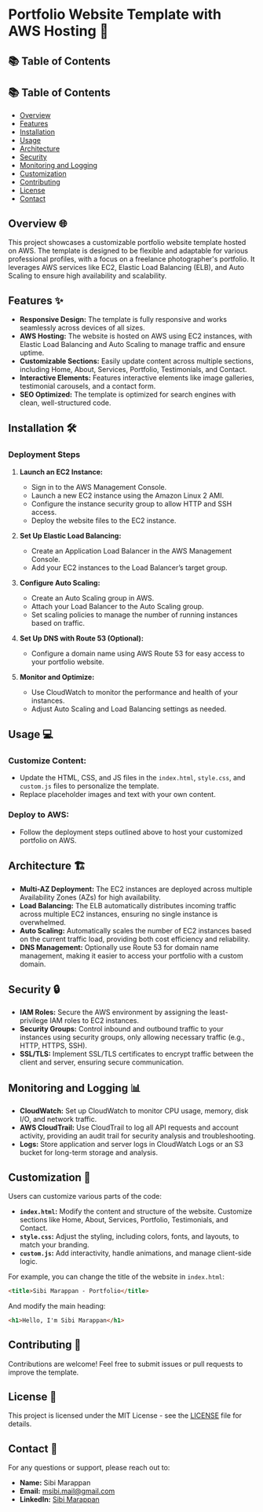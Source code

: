 # Portfolio Website Template with AWS Hosting 🎨

## 📚 Table of Contents
## 📚 Table of Contents
- [Overview](https://github.com/Sibi-Git/AWS-Portfolio-Builder/blob/main/README.md#overview-)
- [Features](#features-✨)
- [Installation](#installation-🛠️)
- [Usage](#usage-💻)
- [Architecture](#architecture-🏗️)
- [Security](#security-🔒)
- [Monitoring and Logging](#monitoring-and-logging-📊)
- [Customization](#customization-🎨)
- [Contributing](#contributing-🤝)
- [License](#license-📄)
- [Contact](#contact-📧)

## Overview 🌐
This project showcases a customizable portfolio website template hosted on AWS. The template is designed to be flexible and adaptable for various professional profiles, with a focus on a freelance photographer's portfolio. It leverages AWS services like EC2, Elastic Load Balancing (ELB), and Auto Scaling to ensure high availability and scalability.

## Features ✨
- **Responsive Design:** The template is fully responsive and works seamlessly across devices of all sizes.
- **AWS Hosting:** The website is hosted on AWS using EC2 instances, with Elastic Load Balancing and Auto Scaling to manage traffic and ensure uptime.
- **Customizable Sections:** Easily update content across multiple sections, including Home, About, Services, Portfolio, Testimonials, and Contact.
- **Interactive Elements:** Features interactive elements like image galleries, testimonial carousels, and a contact form.
- **SEO Optimized:** The template is optimized for search engines with clean, well-structured code.

## Installation 🛠️
### Deployment Steps
1. **Launch an EC2 Instance:**
   - Sign in to the AWS Management Console.
   - Launch a new EC2 instance using the Amazon Linux 2 AMI.
   - Configure the instance security group to allow HTTP and SSH access.
   - Deploy the website files to the EC2 instance.

2. **Set Up Elastic Load Balancing:**
   - Create an Application Load Balancer in the AWS Management Console.
   - Add your EC2 instances to the Load Balancer’s target group.

3. **Configure Auto Scaling:**
   - Create an Auto Scaling group in AWS.
   - Attach your Load Balancer to the Auto Scaling group.
   - Set scaling policies to manage the number of running instances based on traffic.

4. **Set Up DNS with Route 53 (Optional):**
   - Configure a domain name using AWS Route 53 for easy access to your portfolio website.

5. **Monitor and Optimize:**
   - Use CloudWatch to monitor the performance and health of your instances.
   - Adjust Auto Scaling and Load Balancing settings as needed.

## Usage 💻
### Customize Content:
- Update the HTML, CSS, and JS files in the `index.html`, `style.css`, and `custom.js` files to personalize the template.
- Replace placeholder images and text with your own content.

### Deploy to AWS:
- Follow the deployment steps outlined above to host your customized portfolio on AWS.

## Architecture 🏗️
- **Multi-AZ Deployment:** The EC2 instances are deployed across multiple Availability Zones (AZs) for high availability.
- **Load Balancing:** The ELB automatically distributes incoming traffic across multiple EC2 instances, ensuring no single instance is overwhelmed.
- **Auto Scaling:** Automatically scales the number of EC2 instances based on the current traffic load, providing both cost efficiency and reliability.
- **DNS Management:** Optionally use Route 53 for domain name management, making it easier to access your portfolio with a custom domain.

## Security 🔒
- **IAM Roles:** Secure the AWS environment by assigning the least-privilege IAM roles to EC2 instances.
- **Security Groups:** Control inbound and outbound traffic to your instances using security groups, only allowing necessary traffic (e.g., HTTP, HTTPS, SSH).
- **SSL/TLS:** Implement SSL/TLS certificates to encrypt traffic between the client and server, ensuring secure communication.

## Monitoring and Logging 📊
- **CloudWatch:** Set up CloudWatch to monitor CPU usage, memory, disk I/O, and network traffic.
- **AWS CloudTrail:** Use CloudTrail to log all API requests and account activity, providing an audit trail for security analysis and troubleshooting.
- **Logs:** Store application and server logs in CloudWatch Logs or an S3 bucket for long-term storage and analysis.

## Customization 🎨
Users can customize various parts of the code:
- **`index.html`:** Modify the content and structure of the website. Customize sections like Home, About, Services, Portfolio, Testimonials, and Contact.
- **`style.css`:** Adjust the styling, including colors, fonts, and layouts, to match your branding.
- **`custom.js`:** Add interactivity, handle animations, and manage client-side logic.

For example, you can change the title of the website in `index.html`:

```html
<title>Sibi Marappan - Portfolio</title>
```

And modify the main heading:

```html
<h1>Hello, I'm Sibi Marappan</h1>
```

## Contributing 🤝
Contributions are welcome! Feel free to submit issues or pull requests to improve the template.

## License 📄
This project is licensed under the MIT License - see the [LICENSE](LICENSE) file for details.

## Contact 📧
For any questions or support, please reach out to:
- **Name:** Sibi Marappan
- **Email:** msibi.mail@gmail.com
- **LinkedIn:** [Sibi Marappan](https://www.linkedin.com/in/sibi-marappan/)
